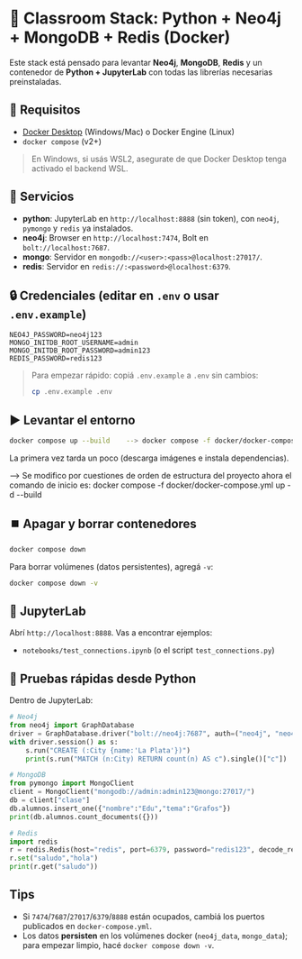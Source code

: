 # 🧪 Classroom Stack: Python + Neo4j + MongoDB + Redis (Docker)

Este stack está pensado para levantar **Neo4j**, **MongoDB**, **Redis** y un contenedor de **Python + JupyterLab**
con todas las librerías necesarias preinstaladas.

## 🚀 Requisitos
- [Docker Desktop](https://www.docker.com/products/docker-desktop/) (Windows/Mac) o Docker Engine (Linux)
- `docker compose` (v2+)

> En Windows, si usás WSL2, asegurate de que Docker Desktop tenga activado el backend WSL.

## 🧩 Servicios
- **python**: JupyterLab en `http://localhost:8888` (sin token), con `neo4j`, `pymongo` y `redis` ya instalados.
- **neo4j**: Browser en `http://localhost:7474`, Bolt en `bolt://localhost:7687`.
- **mongo**: Servidor en `mongodb://<user>:<pass>@localhost:27017/`.
- **redis**: Servidor en `redis://:<password>@localhost:6379`.

## 🔒 Credenciales (editar en `.env` o usar `.env.example`)
```
NEO4J_PASSWORD=neo4j123
MONGO_INITDB_ROOT_USERNAME=admin
MONGO_INITDB_ROOT_PASSWORD=admin123
REDIS_PASSWORD=redis123
```

> Para empezar rápido: copiá `.env.example` a `.env` sin cambios:
> ```bash
> cp .env.example .env
> ```

## ▶️ Levantar el entorno
```bash
docker compose up --build    --> docker compose -f docker/docker-compose.yml up -d --para que busque donde esta el archivo docker-compose.yml
```
La primera vez tarda un poco (descarga imágenes e instala dependencias).

--> Se modifico por cuestiones de orden de estructura del proyecto ahora el comando de inicio es:
docker compose -f docker/docker-compose.yml up -d --build

## ⏹️ Apagar y borrar contenedores
```bash
docker compose down
```
Para borrar volúmenes (datos persistentes), agregá `-v`:
```bash
docker compose down -v
```

## 📒 JupyterLab
Abrí `http://localhost:8888`. Vas a encontrar ejemplos:
- `notebooks/test_connections.ipynb` (o el script `test_connections.py`)

## 🧪 Pruebas rápidas desde Python
Dentro de JupyterLab:
```python
# Neo4j
from neo4j import GraphDatabase
driver = GraphDatabase.driver("bolt://neo4j:7687", auth=("neo4j", "neo4j123"))
with driver.session() as s:
    s.run("CREATE (:City {name:'La Plata'})")
    print(s.run("MATCH (n:City) RETURN count(n) AS c").single()["c"])

# MongoDB
from pymongo import MongoClient
client = MongoClient("mongodb://admin:admin123@mongo:27017/")
db = client["clase"]
db.alumnos.insert_one({"nombre":"Edu","tema":"Grafos"})
print(db.alumnos.count_documents({}))

# Redis
import redis
r = redis.Redis(host="redis", port=6379, password="redis123", decode_responses=True)
r.set("saludo","hola")
print(r.get("saludo"))
```

## Tips
- Si `7474`/`7687`/`27017`/`6379`/`8888` están ocupados, cambiá los puertos publicados en `docker-compose.yml`.
- Los datos **persisten** en los volúmenes docker (`neo4j_data`, `mongo_data`); para empezar limpio, hacé `docker compose down -v`.
